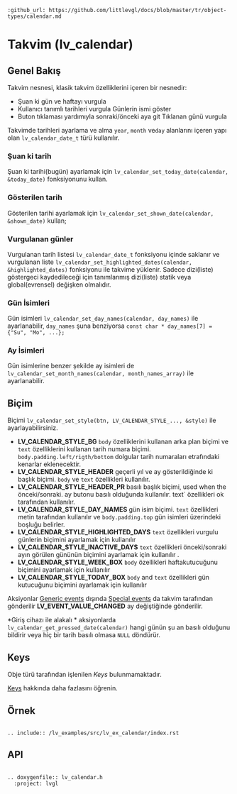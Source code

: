 ```eval_rst
:github_url: https://github.com/littlevgl/docs/blob/master/tr/object-types/calendar.md
```
# Takvim (lv_calendar)

## Genel Bakış

Takvim nesnesi, klasik takvim özelliklerini içeren bir nesnedir:
- Şuan ki gün ve haftayı vurgula
- Kullanıcı tanımlı tarihleri vurgula
Günlerin ismi göster
- Buton tıklaması yardımıyla sonraki/önceki aya git
Tıklanan günü vurgula

Takvimde tarihleri ayarlama ve alma `year`, `month` ve`day` alanlarını içeren yapı olan `lv_calendar_date_t` türü kullanılır.

### Şuan ki tarih
Şuan ki tarihi(bugün) ayarlamak için  `lv_calendar_set_today_date(calendar, &today_date)` fonksiyonunu kullan.

### Gösterilen tarih
Gösterilen tarihi ayarlamak için `lv_calendar_set_shown_date(calendar, &shown_date)` kullan;

### Vurgulanan günler
Vurgulanan tarih listesi `lv_calendar_date_t` fonksiyonu içinde saklanır ve vurgulanan liste `lv_calendar_set_highlighted_dates(calendar, &highlighted_dates)` fonksiyonu ile takvime yüklenir.
Sadece dizi(liste) göstergeci kaydedileceği için tanımlanmış dizi(liste) statik veya global(evrensel) değişken olmalıdır.

### Gün İsimleri
Gün isimleri `lv_calendar_set_day_names(calendar, day_names)` ile ayarlanabilir, `day_names`  şuna benziyorsa `const char * day_names[7] = {"Su", "Mo", ...};`

### Ay İsimleri
Gün isimlerine benzer şekilde ay isimleri de `lv_calendar_set_month_names(calendar, month_names_array)` ile ayarlanabilir.

## Biçim
Biçimi `lv_calendar_set_style(btn, LV_CALENDAR_STYLE_..., &style)` ile ayarlayabilirsiniz. 

- **LV_CALENDAR_STYLE_BG** `body` özelliklerini kullanan arka plan biçimi ve `text` özelliklerini kullanan tarih numara biçimi. `body.padding.left/rigth/bottom` dolgular tarih  numaraları etrafındaki kenarlar eklenecektir. 
- **LV_CALENDAR_STYLE_HEADER** geçerli yıl ve ay gösterildiğinde ki başlık biçimi. `body` ve `text` özellikleri kullanılır.
- **LV_CALENDAR_STYLE_HEADER_PR** basılı başlık biçimi, used when the önceki/sonraki. ay butonu basılı olduğunda kullanılır. text` özellikleri ok tarafından kullanılır.
- **LV_CALENDAR_STYLE_DAY_NAMES** gün isim biçimi. `text` özellikleri metin tarafından kullanılır ve `body.padding.top` gün isimleri üzerindeki boşluğu belirler.
- **LV_CALENDAR_STYLE_HIGHLIGHTED_DAYS** `text` özellikleri vurgulu günlerin biçimini  ayarlamak için kullanılır
- **LV_CALENDAR_STYLE_INACTIVE_DAYS** `text` özellikleri önceki/sonraki ayın görülen gününün biçimini ayarlamak için kullanılır .
- **LV_CALENDAR_STYLE_WEEK_BOX** `body` özellikleri haftakutucuğunu biçimini ayarlamak için kullanılır
- **LV_CALENDAR_STYLE_TODAY_BOX** `body` and `text` özellikleri gün kutucuğunu biçimini ayarlamak için kullanılır

Aksiyonlar
[Generic events](/overview/event.html#generic-events) dışında [Special events](/overview/event.html#special-events) da  takvim tarafından gönderilir
**LV_EVENT_VALUE_CHANGED** ay değiştiğinde gönderilir.

*Giriş cihazı ile alakalı * aksiyonlarda  `lv_calendar_get_pressed_date(calendar)`  hangi günün şu an basılı olduğunu bildirir veya hiç bir tarih basılı olmasa `NULL` döndürür.

## Keys
Obje türü tarafından işlenilen *Keys* bulunmamaktadır.

[Keys](/overview/indev) hakkında daha fazlasını öğrenin.


## Örnek

```eval_rst

.. include:: /lv_examples/src/lv_ex_calendar/index.rst

```

## API 

```eval_rst

.. doxygenfile:: lv_calendar.h
  :project: lvgl
        
```
